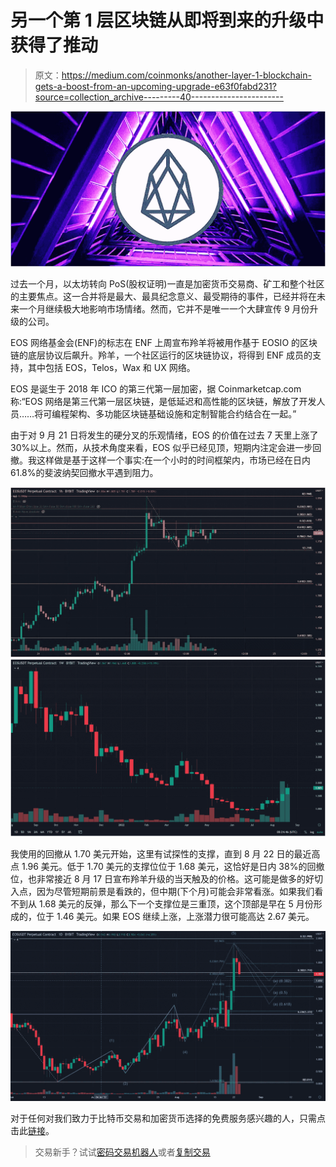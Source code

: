 # 另一个第 1 层区块链从即将到来的升级中获得了推动

> 原文：<https://medium.com/coinmonks/another-layer-1-blockchain-gets-a-boost-from-an-upcoming-upgrade-e63f0fabd231?source=collection_archive---------40----------------------->

![](img/31c63679f948f260a0424c3a90307ea3.png)

过去一个月，以太坊转向 PoS(股权证明)一直是加密货币交易商、矿工和整个社区的主要焦点。这一合并将是最大、最具纪念意义、最受期待的事件，已经并将在未来一个月继续极大地影响市场情绪。然而，它并不是唯一一个大肆宣传 9 月份升级的公司。

EOS 网络基金会(ENF)的标志在 ENF 上周宣布羚羊将被用作基于 EOSIO 的区块链的底层协议后飙升。羚羊，一个社区运行的区块链协议，将得到 ENF 成员的支持，其中包括 EOS，Telos，Wax 和 UX 网络。

EOS 是诞生于 2018 年 ICO 的第三代第一层加密，据 Coinmarketcap.com 称:“EOS 网络是第三代第一层区块链，是低延迟和高性能的区块链，解放了开发人员……将可编程架构、多功能区块链基础设施和定制智能合约结合在一起。”

由于对 9 月 21 日将发生的硬分叉的乐观情绪，EOS 的价值在过去 7 天里上涨了 30%以上。然而，从技术角度来看，EOS 似乎已经见顶，短期内注定会进一步回撤。我这样做是基于这样一个事实:在一个小时的时间框架内，市场已经在日内 61.8%的斐波纳契回撤水平遇到阻力。

![](img/0a2fa522fb6ff8d82d053f183eba0031.png)![](img/52c7032d265939ccc2ce703180678cf8.png)

我使用的回撤从 1.70 美元开始，这里有试探性的支撑，直到 8 月 22 日的最近高点 1.96 美元。低于 1.70 美元的支撑位位于 1.68 美元，这恰好是日内 38%的回撤位，也非常接近 8 月 17 日宣布羚羊升级的当天触及的价格。这可能是做多的好切入点，因为尽管短期前景是看跌的，但中期(下个月)可能会非常看涨。如果我们看不到从 1.68 美元的反弹，那么下一个支撑位是三重顶，这个顶部是早在 5 月份形成的，位于 1.46 美元。如果 EOS 继续上涨，上涨潜力很可能高达 2.67 美元。

![](img/3a2a309d2e0c1e09ceceb855e81b0278.png)

对于任何对我们致力于比特币交易和加密货币选择的免费服务感兴趣的人，只需点击此[链接](https://www.thegoldforecast.com/bitcoin)。

> 交易新手？试试[密码交易机器人](/coinmonks/crypto-trading-bot-c2ffce8acb2a)或者[复制交易](/coinmonks/top-10-crypto-copy-trading-platforms-for-beginners-d0c37c7d698c)